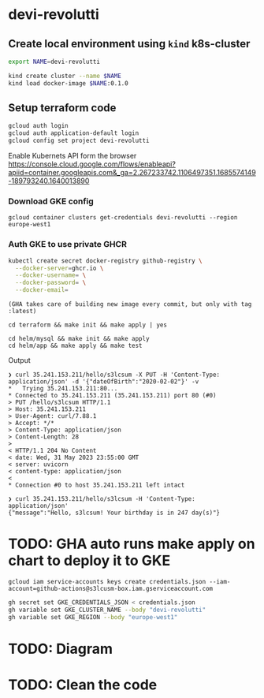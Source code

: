 # devi-revolutti

## Create local environment using `kind` k8s-cluster

```bash
export NAME=devi-revolutti

kind create cluster --name $NAME
kind load docker-image $NAME:0.1.0
```

## Setup terraform code

```bash
gcloud auth login
gcloud auth application-default login
gcloud config set project devi-revolutti
```

Enable Kubernets API form the browser
https://console.cloud.google.com/flows/enableapi?apiid=container.googleapis.com&_ga=2.267233742.1106497351.1685574149-189793240.1640013890

### Download GKE config

```
gcloud container clusters get-credentials devi-revolutti --region europe-west1 
```

### Auth GKE to use private GHCR

```bash
kubectl create secret docker-registry github-registry \
  --docker-server=ghcr.io \
  --docker-username= \
  --docker-password= \
  --docker-email=
```

```
(GHA takes care of building new image every commit, but only with tag :latest)

cd terraform && make init && make apply | yes

cd helm/mysql && make init && make apply
cd helm/app && make apply && make test
```

Output

```
❯ curl 35.241.153.211/hello/s3lcsum -X PUT -H 'Content-Type: application/json' -d '{"dateOfBirth":"2020-02-02"}' -v
*   Trying 35.241.153.211:80...
* Connected to 35.241.153.211 (35.241.153.211) port 80 (#0)
> PUT /hello/s3lcsum HTTP/1.1
> Host: 35.241.153.211
> User-Agent: curl/7.88.1
> Accept: */*
> Content-Type: application/json
> Content-Length: 28
>
< HTTP/1.1 204 No Content
< date: Wed, 31 May 2023 23:55:00 GMT
< server: uvicorn
< content-type: application/json
<
* Connection #0 to host 35.241.153.211 left intact
```

```
❯ curl 35.241.153.211/hello/s3lcsum -H 'Content-Type: application/json'
{"message":"Hello, s3lcsum! Your birthday is in 247 day(s)"}
```

# TODO: GHA auto runs make apply on chart to deploy it to GKE

```
gcloud iam service-accounts keys create credentials.json --iam-account=github-actions@s3lcusm-box.iam.gserviceaccount.com
```

```bash
gh secret set GKE_CREDENTIALS_JSON < credentials.json
gh variable set GKE_CLUSTER_NAME --body "devi-revolutti"
gh variable set GKE_REGION --body "europe-west1"
```
# TODO: Diagram

# TODO: Clean the code